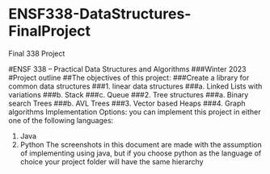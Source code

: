 # ENSF338-DataStructures-FinalProject
Final 338 Project


#ENSF 338 – Practical Data Structures and Algorithms
###Winter 2023
#Project outline
##The objectives of this project:
###Create a library for common data structures
###1. linear data structures
###a. Linked Lists with variations
###b. Stack
###c. Queue
###2. Tree structures
###a. Binary search Trees
###b. AVL Trees
###3. Vector based Heaps
###4. Graph algorithms
Implementation Options:
you can implement this project in either one of the following languages:
1. Java
2. Python
The screenshots in this document are made with the assumption of implementing using java,
but if you choose python as the language of choice your project folder will have the same
hierarchy
